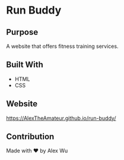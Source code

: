# Run Buddy

## Purpose
A website that offers fitness training services.

## Built With
* HTML
* CSS

## Website
https://AlexTheAmateur.github.io/run-buddy/

## Contribution
Made with ❤️ by Alex Wu
